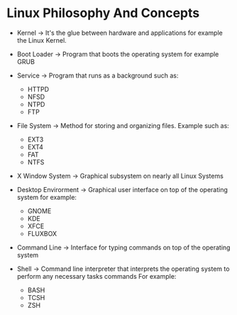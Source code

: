 # Linux Philosophy And Concepts 

- Kernel -> It's the glue between hardware and applications for example the Linux Kernel.
  
- Boot Loader -> Program that boots the operating system for example GRUB
  
- Service -> Program that  runs as a background such as:
  - HTTPD
  - NFSD
  - NTPD
  - FTP
  
- File System -> Method for storing and organizing files. Example such as:
  - EXT3
  - EXT4
  - FAT
  - NTFS
  
- X Window System -> Graphical subsystem on nearly all Linux Systems

- Desktop Envirorment ->  Graphical user interface on top of the operating system for example:
  - GNOME
  - KDE
  - XFCE
  - FLUXBOX
  
- Command Line -> Interface for typing commands on top of the operating system
  
- Shell ->  Command line interpreter that interprets the operating system to perform any necessary tasks commands For example:
  - BASH
  - TCSH
  - ZSH